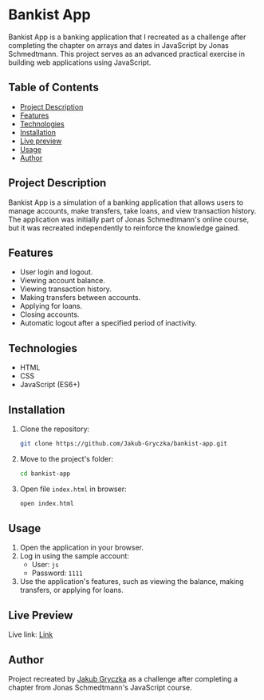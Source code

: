 # Bankist App

Bankist App is a banking application that I recreated as a challenge after completing the chapter on arrays and dates in JavaScript by Jonas Schmedtmann. This project serves as an advanced practical exercise in building web applications using JavaScript.

## Table of Contents

- [Project Description](#project-description)
- [Features](#features)
- [Technologies](#technologies)
- [Installation](#installation)
- [Live preview](#live-preview)
- [Usage](#usage)
- [Author](#author)

## Project Description

Bankist App is a simulation of a banking application that allows users to manage accounts, make transfers, take loans, and view transaction history. The application was initially part of Jonas Schmedtmann's online course, but it was recreated independently to reinforce the knowledge gained.

## Features

- User login and logout.
- Viewing account balance.
- Viewing transaction history.
- Making transfers between accounts.
- Applying for loans.
- Closing accounts.
- Automatic logout after a specified period of inactivity.

## Technologies

- HTML
- CSS
- JavaScript (ES6+)

## Installation

1. Clone the repository:
   ```bash
   git clone https://github.com/Jakub-Gryczka/bankist-app.git
   ```
2. Move to the project's folder:
   ```bash
   cd bankist-app
   ```
3. Open file `index.html` in browser:
   ```bash
   open index.html
   ```

## Usage

1. Open the application in your browser.
2. Log in using the sample account:
   - User: `js`
   - Password: `1111`
3. Use the application's features, such as viewing the balance, making transfers, or applying for loans.

## Live Preview

Live link: [Link]()

## Author

Project recreated by [Jakub Gryczka](https://github.com/Jakub-Gryczka) as a challenge after completing a chapter from Jonas Schmedtmann's JavaScript course.
